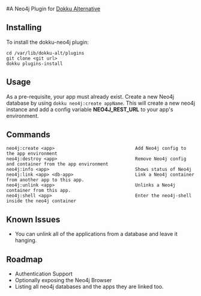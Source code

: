 #A Neo4j Plugin for [Dokku Alternative](https://github.com/dokku-alt/dokku-alt)
## Installing

To install the dokku-neo4j plugin:

    cd /var/lib/dokku-alt/plugins
    git clone <git url>
    dokku plugins-install


## Usage

As a pre-requisite, your app must already exist. Create a new Neo4j database by using `dokku neo4j:create appName`.  This will create a new neo4j instance and add a config variable **NEO4J\_REST\_URL** to your app's environment.

## Commands
    neo4j:create <app>                              Add Neo4j config to the app environment
    neo4j:destroy <app>                             Remove Neo4j config and container from the app environment
    neo4j:info <app>                                Shows status of Neo4j
    neo4j:link <app> <db-app>                       Link a Neo4j container from another app to this app.
    neo4j:unlink <app>                              Unlinks a Neo4j container from this app.
    neo4j:shell <app>                               Enter the neo4j-shell inside the neo4j container
    
    
## Known Issues

 - You can unlink all of the applications from a database and leave it hanging.
 
## Roadmap
 
 - Authentication Support
 - Optionally exposing the Neo4j Browser
 - Listing all neo4j databases and the apps they are linked too.
